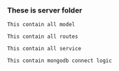 ### These is server folder 

`This contain all model`

`This contain all routes`

`This contain all service`

`This contain mongodb connect logic`
